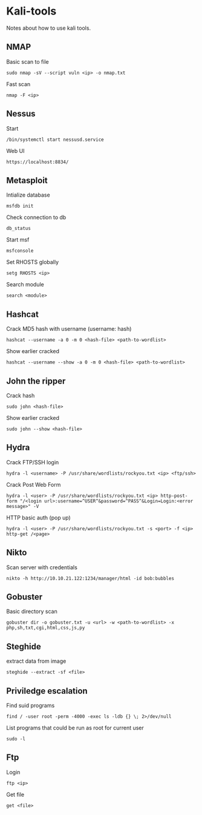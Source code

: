 # Kali-tools
Notes about how to use kali tools. 


## NMAP
Basic scan to file
```
sudo nmap -sV --script vuln <ip> -o nmap.txt
```

Fast scan
```
nmap -F <ip>
```


## Nessus
Start
```
/bin/systemctl start nessusd.service
```

Web UI
```
https://localhost:8834/
```


## Metasploit
Intialize database 
```
msfdb init
```

Check connection to db
```
db_status
```

Start msf 
```
msfconsole
```

Set RHOSTS globally
```
setg RHOSTS <ip>
```

Search module 
```
search <module>
```  

## Hashcat
Crack MD5 hash with username (username: hash)
```
hashcat --username -a 0 -m 0 <hash-file> <path-to-wordlist>
```

Show earlier cracked
```
hashcat --username --show -a 0 -m 0 <hash-file> <path-to-wordlist>
```  

## John the ripper
Crack hash
```
sudo john <hash-file>
```  

Show earlier cracked
```
sudo john --show <hash-file>
```  

## Hydra
Crack FTP/SSH login
``` 
hydra -l <username> -P /usr/share/wordlists/rockyou.txt <ip> <ftp/ssh>
```
Crack Post Web Form
``` 
hydra -l <user> -P /usr/share/wordlists/rockyou.txt <ip> http-post-form "/<login url>:username=^USER^&password=^PASS^&Login=Login:<error message>" -V
``` 
HTTP basic auth (pop up)
``` 
hydra -l <user> -P /usr/share/wordlists/rockyou.txt -s <port> -f <ip> http-get /<page>
``` 

## Nikto
Scan server with credentials
```
nikto -h http://10.10.21.122:1234/manager/html -id bob:bubbles
```

## Gobuster
Basic directory scan
```
gobuster dir -o gobuster.txt -u <url> -w <path-to-wordlist> -x php,sh,txt,cgi,html,css,js,py
```

## Steghide
extract data from image
```
steghide --extract -sf <file>
```

## Priviledge escalation
Find suid programs
```
find / -user root -perm -4000 -exec ls -ldb {} \; 2>/dev/null
```
List programs that could be run as root for current user
```
sudo -l
```

## Ftp
Login
```
ftp <ip>
```

Get file
```
get <file>
```

